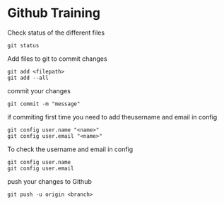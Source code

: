 # Github Training

Check status of the different files
```
git status
```

Add files to git to commit changes
```
git add <filepath>
git add --all
```

commit your changes 
```
git commit -m "message"
```
if commiting first time you need to add theusername and email in config
```
git config user.name "<name>"
git config user.email "<name>"
```

To check the username and email in config
```
git config user.name 
git config user.email
```

push your changes to Github
```
git push -u origin <branch>
```